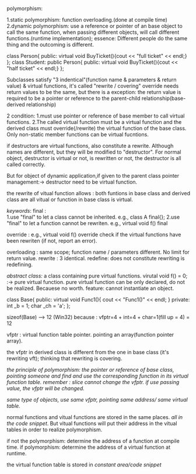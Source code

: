 polymorphism:

1.static polymorphism: function overloading.(done at compile time)
2.dynamic polymorphism: use a reference or pointer of an base object to call the same function, when passing different objects, will call different functions.(runtime implementation);
essence:  Different people do the same thing and the outcoming is different.
 

class Person{
	public:
		virtual void BuyTicket(){cout << "full ticket" << endl;}
};
class Student: public Person{
	public:
		virtual void BuyTicket(){cout << "half ticket" << endl;}
};

Subclasses satisfy "3 indentical"(function name & parameters & return value) & virtual functions, it's called "rewrite / covering"
override needs return values to be the same, but there is a exception: the return value is required to be a pointer or reference to the parent-child relationship(base-derived relationship)
 
2 condition:
	1.must use pointer or reference of base member to call virtual functions.
	2.The called virtual function must be a virtual function and the derived class must override(/rewrite) the virtual function of the base class.
Only non-static member functions can be virtual fucntions.

if destructors are virtual functions, also constitute a rewrite.
Although names are different, but they will be modified to "destructor".
For normal object, destructor is virtual or not, is rewritten or not,  the destructor is all called correctly.

But for object of dynamic application,if given to the parent class pointer management:->
destructor need to be virtual function.

the rewrite of vitual function allows :   both funtions in base class and derived class are all vitual or function in base class is virtual.

*keywords*:
final  :  
1.use "final" to let a class cannot be inherited.  e.g., class A final{};
2.use "final" to let a function cannot be rewriten. e.g., virtual void f() final

override : e.g., virtual void f() override
check if the virtual functions have been rewriten (if not, report an error).

overloading : same scope; function name / parameters  different. No limit for return value.
rewrite : 3 identical.
redefine: does not constitute rewriting is redefining.

*abstract class:* a class containing pure virtual functions.
virutal void f() = 0;  :-> pure virtual function.   pure virtual function can be only declared, do not be realized.  Becauese no worth.
feature: cannot instantiate an object.



class Base{
public:
	virtual void Func1(){
		cout << "Func1()" << endl;
	}
private:
	int _b = 1;
	char _ch = 'a';
};

sizeof(Base)  --> 12 (Win32)   because : vfptr=4 + int=4 + char=1(fill up = 4) = 12

vfptr : virtual function table pointer. pointing an array(function pointer array).

the vfptr in derived class is different from the one in base class (it's rewriting vft);
thinking that rewriting is covering.

*the principle of polymorphism: the pointer or reference of base class, pointing someone and find and use the corresponding function in its virtual function table.*
*remember : slice cannot change the vfptr. if use passing value, the vfptr will be changed.*

*same type of objects, use same vfptr, pointing same address/ same virtual table.*

normal functions and vitual functions are stored in the same places.
*all in the code snippet*. But vitual functions will put their address in the vitual tables in order to realize polymorphism.

if not the polymorphism: determine the address of a function at compile time.
if polymorphism: determine the address of a virtual function at runtime.

the virtual function table is stored in *constant area/code snippet* 


